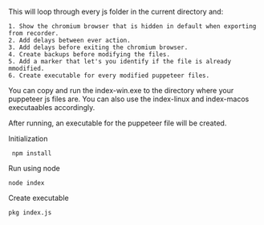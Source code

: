 This will loop through every js folder in the current directory and:

    1. Show the chromium browser that is hidden in default when exporting from recorder.
    2. Add delays between ever action.
    3. Add delays before exiting the chromium browser.
    4. Create backups before modifying the files.
    5. Add a marker that let's you identify if the file is already mmodified.
    6. Create executable for every modified puppeteer files.

You can copy and run the index-win.exe to the directory where your puppeteer js files are. You can also use the index-linux and index-macos executaables accordingly.

After running, an executable for the puppeteer file will be created. 

Initialization

     npm install

Run using node

    node index

Create executable

    pkg index.js
